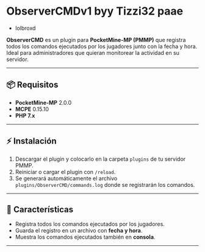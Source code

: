 # ObserverCMDv1 byy Tizzi32 paae
- lolbroxd

**ObserverCMD** es un plugin para **PocketMine-MP (PMMP)** que registra todos los comandos ejecutados por los jugadores junto con la fecha y hora. Ideal para administradores que quieran monitorear la actividad en su servidor.

---

## 📦 Requisitos

- **PocketMine-MP** 2.0.0  
- **MCPE** 0.15.10  
- **PHP 7.x**

---

## ⚡ Instalación

1. Descargar el plugin y colocarlo en la carpeta `plugins` de tu servidor PMMP.  
2. Reiniciar o cargar el plugin con `/reload`.  
3. Se generará automáticamente el archivo `plugins/ObserverCMD/commands.log` donde se registrarán los comandos.

---

## 📝 Características

- Registra todos los comandos ejecutados por los jugadores.  
- Guarda el registro en un archivo con **fecha y hora**.  
- Muestra los comandos ejecutados también en **consola**.

---

